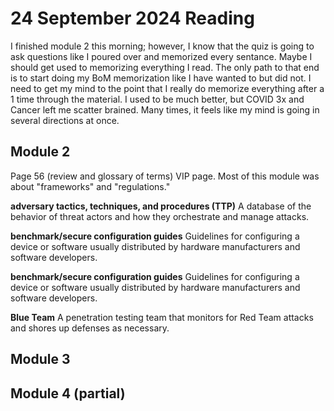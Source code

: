 # 24 September 2024 Reading
I finished module 2 this morning; however, I know that the quiz is going to ask
questions like I poured over and memorized every sentance. Maybe I should get
used to memorizing everything I read. The only path to that end is to start
doing my BoM memorization like I have wanted to but did not. I need to get my
mind to the point that I really do memorize everything after a 1 time through
the material. I used to be much better, but COVID 3x and Cancer left me scatter
brained. Many times, it feels like my mind is going in several directions at
once.


## Module 2
Page 56 (review and glossary of terms) VIP page. Most of this module was about
"frameworks" and "regulations."

**adversary tactics, techniques, and procedures (TTP)** A database of the behavior of threat actors and how they orchestrate and manage attacks.

**benchmark/secure configuration guides** Guidelines for configuring a device or software usually distributed by hardware manufacturers and software developers.

**benchmark/secure configuration guides** Guidelines for configuring a device or software usually distributed by hardware manufacturers and software developers.

**Blue Team** A penetration testing team that monitors for Red Team attacks and shores up defenses as necessary.


## Module 3

## Module 4 (partial)
